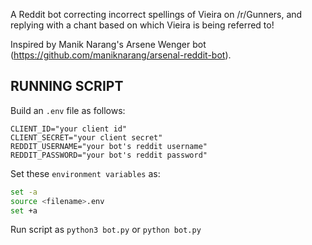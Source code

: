 A Reddit bot correcting incorrect spellings of Vieira on /r/Gunners, and replying with a chant based on which Vieira is being referred to!

Inspired by Manik Narang's Arsene Wenger bot (https://github.com/maniknarang/arsenal-reddit-bot).
## RUNNING SCRIPT

Build an `.env` file as follows:

```env
CLIENT_ID="your client id"
CLIENT_SECRET="your client secret"
REDDIT_USERNAME="your bot's reddit username"
REDDIT_PASSWORD="your bot's reddit password"
```

Set these `environment variables` as:

```bash
set -a
source <filename>.env
set +a
```

Run script as `python3 bot.py` or `python bot.py`

